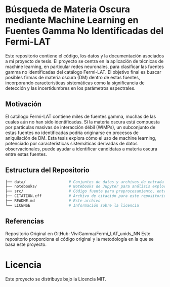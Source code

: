 # Búsqueda de Materia Oscura mediante Machine Learning en Fuentes Gamma No Identificadas del Fermi-LAT

Este repositorio contiene el código, los datos y la documentación asociados a mi proyecto de tesis. El proyecto se centra en la aplicación de técnicas de machine learning, en particular redes neuronales, para clasificar las fuentes gamma no identificadas del catálogo Fermi-LAT. El objetivo final es buscar posibles firmas de materia oscura (DM) dentro de estas fuentes, incorporando características sistemáticas como la significancia de detección y las incertidumbres en los parámetros espectrales.

## Motivación
El catálogo Fermi-LAT contiene miles de fuentes gamma, muchas de las cuales aún no han sido identificadas. Si la materia oscura está compuesta por partículas masivas de interacción débil (WIMPs), un subconjunto de estas fuentes no identificadas podría originarse en procesos de aniquilación de DM. Esta tesis explora cómo el uso de machine learning, potenciado por características sistemáticas derivadas de datos observacionales, puede ayudar a identificar candidatas a materia oscura entre estas fuentes.

## Estructura del Repositorio
```bash
├── data/                   # Conjuntos de datos y archivos de entrada
├── notebooks/              # Notebooks de Jupyter para análisis exploratorio y evaluación de modelos
├── src/                    # Código fuente para preprocesamiento, entrenamiento y evaluación de modelos
├── CITATION.cff            # Archivo de citación para este repositorio
├── README.md               # Este archivo
└── LICENSE                 # Información sobre la licencia
```

## Referencias
Repositorio Original en GitHub:
ViviGamma/Fermi_LAT_unids_NN
Este repositorio proporciona el código original y la metodología en la que se basa este proyecto.

# Licencia
Este proyecto se distribuye bajo la Licencia MIT.
